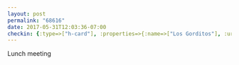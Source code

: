 ```yaml
---
layout: post
permalink: "68616"
date: 2017-05-31T12:03:36-07:00
checkin: {:type=>["h-card"], :properties=>{:name=>["Los Gorditos"], :url=>["https://foursquare.com/v/502c4bbde4b06e61e06d1ebf"], :latitude=>[45.524330801154], :longitude=>[-122.68068808051], :"street-address"=>["922 NW Davis St"], :locality=>["Portland"], :region=>["OR"], :"country-name"=>["United States"], :"postal-code"=>["97209"]}}
---
```


Lunch meeting